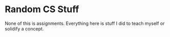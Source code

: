 # Random CS Stuff
None of this is assignments. Everything here is stuff I did to teach myself or solidify a concept.
